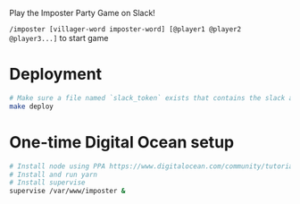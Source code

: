 Play the Imposter Party Game on Slack!

`/imposter [villager-word imposter-word] [@player1 @player2 @player3...]` to start game

# Deployment
```bash
# Make sure a file named `slack_token` exists that contains the slack app's token
make deploy
```

# One-time Digital Ocean setup
```bash
# Install node using PPA https://www.digitalocean.com/community/tutorials/how-to-install-node-js-on-ubuntu-16-04
# Install and run yarn
# Install supervise
supervise /var/www/imposter &
```